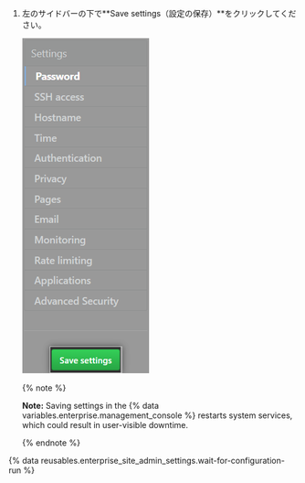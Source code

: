 1. 左のサイドバーの下で**Save settings（設定の保存）**をクリックしてください。

   ![Screenshot of the save settings button in the {% data variables.enterprise.management_console %}](/assets/images/enterprise/management-console/save-settings.png)

   {% note %}

   **Note:** Saving settings in the {% data variables.enterprise.management_console %} restarts system services, which could result in user-visible downtime.

   {% endnote %}

{% data reusables.enterprise_site_admin_settings.wait-for-configuration-run %}
